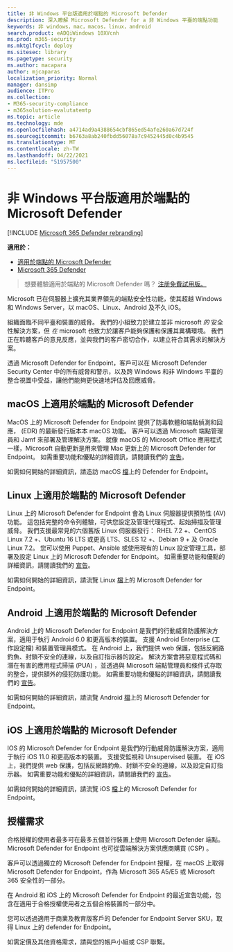 ```yaml
---
title: 非 Windows 平台版適用於端點的 Microsoft Defender
description: 深入瞭解 Microsoft Defender for a 非 Windows 平臺的端點功能
keywords: 非 windows，mac，macos，linux，android
search.product: eADQiWindows 10XVcnh
ms.prod: m365-security
ms.mktglfcycl: deploy
ms.sitesec: library
ms.pagetype: security
ms.author: macapara
author: mjcaparas
localization_priority: Normal
manager: dansimp
audience: ITPro
ms.collection:
- M365-security-compliance
- m365solution-evalutatemtp
ms.topic: article
ms.technology: mde
ms.openlocfilehash: a4714ad9a4388654cbf865ed54afe260a67d724f
ms.sourcegitcommit: b6763a8ab240fbdd56078a7c9452445d0c4b9545
ms.translationtype: MT
ms.contentlocale: zh-TW
ms.lasthandoff: 04/22/2021
ms.locfileid: "51957500"
---
```

# <a name="microsoft-defender-for-endpoint-for-non-windows-platforms"></a>非 Windows 平台版適用於端點的 Microsoft Defender

[!INCLUDE [Microsoft 365 Defender rebranding](../../includes/microsoft-defender.md)]

**適用於：**
- [適用於端點的 Microsoft Defender](https://go.microsoft.com/fwlink/p/?linkid=2154037)
- [Microsoft 365 Defender](https://go.microsoft.com/fwlink/?linkid=2118804)


> 想要體驗適用於端點的 Microsoft Defender 嗎？ [注册免費試用版。](https://www.microsoft.com/microsoft-365/windows/microsoft-defender-atp?ocid=docs-wdatp-exposedapis-abovefoldlink)

Microsoft 已在伺服器上擴充其業界領先的端點安全性功能，使其超越 Windows 和 Windows Server，以 macOS、Linux、Android 及不久 iOS。

組織面臨不同平臺和裝置的威脅。 我們的小組致力於建立並非 microsoft *的* 安全性解決方案，但 *在* microsoft 也致力於讓客戶能夠保護和保護其異構環境。 我們正在聆聽客戶的意見反應，並與我們的客戶密切合作，以建立符合其需求的解決方案。

透過 Microsoft Defender for Endpoint，客戶可以在 Microsoft Defender Security Center 中的所有威脅和警示，以及跨 Windows 和非 Windows 平臺的整合視圖中受益，讓他們能夠更快速地評估及回應威脅。

## <a name="microsoft-defender-for-endpoint-on-macos"></a>macOS 上適用於端點的 Microsoft Defender 

MacOS 上的 Microsoft Defender for Endpoint 提供了防毒軟體和端點偵測和回應， (EDR) 的最新發行版本本 macOS 功能。 客戶可以透過 Microsoft 端點管理員和 Jamf 來部署及管理解決方案。 就像 macOS 的 Microsoft Office 應用程式一樣，Microsoft 自動更新是用來管理 Mac 更新上的 Microsoft Defender for Endpoint。 如需重要功能和優點的詳細資訊，請閱讀我們的 [宣告](https://techcommunity.microsoft.com/t5/microsoft-defender-atp/bg-p/MicrosoftDefenderATPBlog/label-name/macOS)。

如需如何開始的詳細資訊，請造訪 macOS [檔](microsoft-defender-endpoint-mac.md)上的 Defender for Endpoint。

## <a name="microsoft-defender-for-endpoint-on-linux"></a>Linux 上適用於端點的 Microsoft Defender

Linux 上的 Microsoft Defender for Endpoint 會為 Linux 伺服器提供預防性 (AV) 功能。 這包括完整的命令列體驗，可供您設定及管理代理程式、起始掃描及管理威脅。 我們支援最常見的六個舊版 Linux 伺服器發行： RHEL 7.2 +、CentOS Linux 7.2 +、Ubuntu 16 LTS 或更高 LTS、SLES 12 +、Debian 9 + 及 Oracle Linux 7.2。 您可以使用 Puppet、Ansible 或使用現有的 Linux 設定管理工具，部署及設定 Linux 上的 Microsoft Defender for Endpoint。 如需重要功能和優點的詳細資訊，請閱讀我們的 [宣告](https://techcommunity.microsoft.com/t5/microsoft-defender-atp/bg-p/MicrosoftDefenderATPBlog/label-name/Linux)。

如需如何開始的詳細資訊，請流覽 Linux [檔](microsoft-defender-endpoint-linux.md)上的 Microsoft Defender for Endpoint。

## <a name="microsoft-defender-for-endpoint-on-android"></a>Android 上適用於端點的 Microsoft Defender

Android 上的 Microsoft Defender for Endpoint 是我們的行動威脅防護解決方案，適用于執行 Android 6.0 和更高版本的裝置。 支援 Android Enterprise (工作設定檔) 和裝置管理員模式。 在 Android 上，我們提供 web 保護，包括反網路釣魚、封鎖不安全的連線，以及自訂指示器的設定。 解決方案會將惡意程式碼和潛在有害的應用程式掃描 (PUA) ，並透過與 Microsoft 端點管理員和條件式存取的整合，提供額外的侵犯防護功能。 如需重要功能和優點的詳細資訊，請閱讀我們的 [宣告](https://techcommunity.microsoft.com/t5/microsoft-defender-atp/bg-p/MicrosoftDefenderATPBlog/label-name/Android)。

如需如何開始的詳細資訊，請流覽 Android [檔](microsoft-defender-endpoint-android.md)上的 Microsoft Defender for Endpoint。

## <a name="microsoft-defender-for-endpoint-on-ios"></a>iOS 上適用於端點的 Microsoft Defender

IOS 的 Microsoft Defender for Endpoint 是我們的行動威脅防護解決方案，適用于執行 iOS 11.0 和更高版本的裝置。 支援受監視和 Unsupervised 裝置。 在 iOS 上，我們提供 web 保護，包括反網路釣魚、封鎖不安全的連線，以及設定自訂指示器。 如需重要功能和優點的詳細資訊，請閱讀我們的 [宣告](https://techcommunity.microsoft.com/t5/microsoft-defender-for-endpoint/bg-p/MicrosoftDefenderATPBlog/label-name/iOS)。 

如需如何開始的詳細資訊，請流覽 iOS [檔](microsoft-defender-endpoint-ios.md)上的 Microsoft Defender for Endpoint。

## <a name="licensing-requirements"></a>授權需求 

合格授權的使用者最多可在最多五個並行裝置上使用 Microsoft Defender 端點。 Microsoft Defender for Endpoint 也可從雲端解決方案供應商購買 (CSP) 。

客戶可以透過獨立的 Microsoft Defender for Endpoint 授權，在 macOS 上取得 Microsoft Defender for Endpoint，作為 Microsoft 365 A5/E5 或 Microsoft 365 安全性的一部分。

在 Android 和 iOS 上的 Microsoft Defender for Endpoint 的最近宣告功能，包含在適用于合格授權使用者之五個合格裝置的一部分中。

您可以透過適用于商業及教育版客戶的 Defender for Endpoint Server SKU，取得 Linux 上的 defender for Endpoint。

如需定價及其他資格需求，請與您的帳戶小組或 CSP 聯繫。
